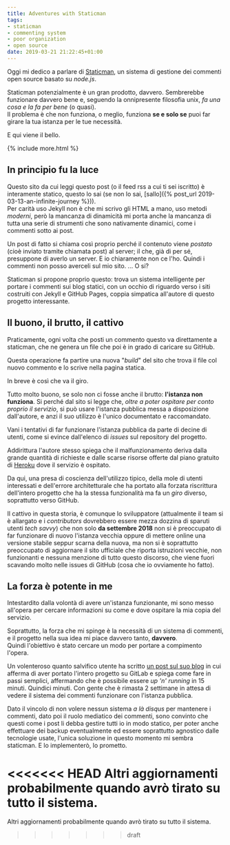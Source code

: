 ```yaml
---
title: Adventures with Staticman
tags:
- staticman
- commenting system
- poor organization
- open source
date: 2019-03-21 21:22:45+01:00
---
```


Oggi mi dedico a parlare di [Staticman](https://staticman.net), un sistema di gestione dei commenti open source basato su _node.js_.

Staticman potenzialmente è un gran prodotto, davvero. Sembrerebbe funzionare davvero bene e, seguendo la onnipresente filosofia unix, _fa una cosa e la fa per bene_ (o quasi).  
Il problema è che non funziona, o meglio, funziona **se e solo se** puoi far girare la tua istanza per le tue necessità.

E qui viene il bello.

{% include more.html %}

## In principio fu la luce

Questo sito da cui leggi questo post (o il feed rss a cui ti sei iscritto) è interamente statico, questo lo sai (se non lo sai, [sallo]({% post_url 2019-03-13-an-infinite-journey %})).  
Per carità uso Jekyll non è che mi scrivo gli HTML a mano, uso metodi _moderni_, però la mancanza di dinamicità mi porta anche la mancanza di tutta una serie di strumenti che sono nativamente dinamici, come i commenti sotto ai post.

Un post di fatto si chiama così proprio perché il contenuto viene _postato_ (cioè inviato tramite chiamata post) al server; il che, già di per sé, presuppone di averlo un server. E io chiaramente non ce l'ho. Quindi i commenti non posso averceli sul mio sito. ... O si?

Staticman si propone proprio questo: trova un sistema intelligente per portare i commenti sui blog statici, con un occhio di riguardo verso i siti costruiti con Jekyll e GitHub Pages, coppia simpatica all'autore di questo progetto interessante.

## Il buono, il brutto, il cattivo

Praticamente, ogni volta che posti un commento questo va direttamente a staticman, che ne genera un file che poi è in grado di caricare su GitHub.

Questa operazione fa partire una nuova "_build_" del sito che trova il file col nuovo commento e lo scrive nella pagina statica.

In breve è così che va il giro.

Tutto molto buono, se solo non ci fosse anche il brutto: **l'istanza non funziona**. Si perché dal sito si legge che, _oltre a poter ospitare per conto proprio il servizio_, si può usare l'istanza pubblica messa a disposizione dall'autore, e anzi il suo utilizzo è l'unico documentato e raccomandato.

Vani i tentativi di far funzionare l'istanza pubblica da parte di decine di utenti, come si evince dall'elenco di _issues_ sul repository del progetto.

Addirittura l'autore stesso spiega che il malfunzionamento deriva dalla grande quantità di richieste e dalle scarse risorse offerte dal piano gratuito di [Heroku](https://heroku.com) dove il servizio è ospitato.

Da qui, una presa di coscienza dell'utilizzo tipico, della mole di utenti interessati e dell'errore architetturale che ha portato alla forzata riscrittura dell'intero progetto che ha la stessa funzionalità ma fa un _giro_ diverso, soprattutto verso GitHub.

Il cattivo in questa storia, è comunque lo sviluppatore (attualmente il team si è allargato e i _contributors_ dovrebbero essere mezza dozzina di sparuti utenti _tech savvy_) che non solo **da settembre 2018** non si è preoccupato di far funzionare di nuovo l'istanza vecchia oppure di mettere online una versione stabile seppur scarna della nuova, ma non si è soprattutto preoccupato di aggiornare il sito ufficiale che riporta istruzioni vecchie, non funzionanti e nessuna menzione di tutto questo discorso, che viene fuori scavando molto nelle issues di GitHub (cosa che io ovviamente ho fatto).

## La forza è potente in me

Intestardito dalla volontà di avere un'istanza funzionante, mi sono messo all'opera per cercare informazioni su come e dove ospitare la mia copia del servizio.

Soprattutto, la forza che mi spinge è la necessità di un sistema di commenti, e il progetto nella sua idea mi piace davvero tanto, **davvero**.  
Quindi l'obiettivo è stato cercare un modo per portare a compimento l'opera.

Un volenteroso quanto salvifico utente ha scritto [un post sul suo blog](https://vincenttam.gitlab.io/post/2018-09-16-staticman-powered-gitlab-pages/2/) in cui afferma di aver portato l'intero progetto su GitLab e spiega come fare in passi semplici, affermando che è possibile essere _up 'n' running_ in 15 minuti. Quindici minuti. Con gente che è rimasta 2 settimane in attesa di vedere il sistema dei commenti funzionare con l'istanza pubblica.

Dato il vincolo di non volere nessun sistema _a là disqus_ per mantenere i commenti, dato poi il ruolo mediatico dei commenti, sono convinto che questi come i post li debba gestire tutti io in modo statico, per poter anche effettuare dei backup eventualmente ed essere soprattutto agnostico dalle tecnologie usate, l'unica soluzione in questo momento mi sembra staticman. E lo implementerò, lo prometto.

<<<<<<< HEAD
Altri aggiornamenti probabilmente quando avrò tirato su tutto il sistema.
=======
Altri aggiornamenti probabilmente quando avrò tirato su tutto il sistema.
>>>>>>> draft
